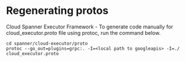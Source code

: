 # Regenerating protos

Cloud Spanner Executor Framework - To generate code manually for cloud_executor.proto file using protoc, run the command below.
```
cd spanner/cloud-executor/proto
protoc --go_out=plugins=grpc:. -I=<local path to googleapis> -I=./ cloud_executor.proto
```